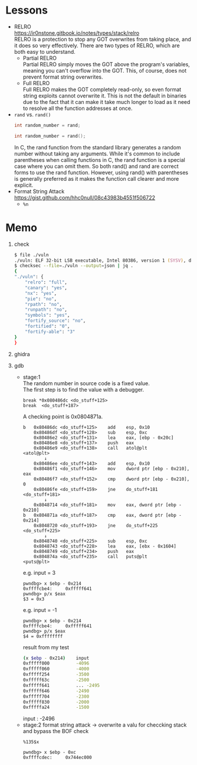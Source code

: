 # Lessons
- RELRO  
    https://ir0nstone.gitbook.io/notes/types/stack/relro  
    RELRO is a protection to stop any GOT overwrites from taking place, and it does so very effectively. There are two types of RELRO, which are both easy to understand.  
    - Partial RELRO  
    Partial RELRO simply moves the GOT above the program's variables, meaning you can't overflow into the GOT. This, of course, does not prevent format string overwrites.  
    - Full RELRO  
    Full RELRO makes the GOT completely read-only, so even format string exploits cannot overwrite it. This is not the default in binaries due to the fact that it can make it take much longer to load as it need to resolve all the function addresses at once.
- `rand` vs. `rand()`
    ```c
    int random_number = rand;
    ```
    ```c
    int random_number = rand();
    ```
    In C, the rand function from the standard library generates a random number without taking any arguments. While it's common to include parentheses when calling functions in C, the rand function is a special case where you can omit them. So both rand() and rand are correct forms to use the rand function. However, using rand() with parentheses is generally preferred as it makes the function call clearer and more explicit.
- Format String Attack  
    https://gist.github.com/hhc0null/08c43983b4551f506722
    - `%n`
    

# Memo
1. check
    ```zsh
    $ file ./vuln
    ./vuln: ELF 32-bit LSB executable, Intel 80386, version 1 (SYSV), dynamically linked, interpreter /lib/ld-linux.so.2, for GNU/Linux 3.2.0, BuildID[sha1]=24c4fa8500082ef048a420baadc6a3d777d39f34, not stripped
    $ checksec --file=./vuln --output=json | jq .
    {
    "./vuln": {
        "relro": "full",
        "canary": "yes",
        "nx": "yes",
        "pie": "no",
        "rpath": "no",
        "runpath": "no",
        "symbols": "yes",
        "fortify_source": "no",
        "fortified": "0",
        "fortify-able": "3"
    }
    }
    ```
2. ghidra

3. gdb  
    - stage:1    
        The random number in source code is a fixed value.  
        The first step is to find the value with a debugger.  
        ```
        break *0x080486dc <do_stuff+125>
        break  <do_stuff+187>
        ```
        A checking point is 0x0804871a.  
        ```
        b   0x80486dc <do_stuff+125>    add    esp, 0x10
            0x80486df <do_stuff+128>    sub    esp, 0xc
            0x80486e2 <do_stuff+131>    lea    eax, [ebp - 0x20c]
            0x80486e8 <do_stuff+137>    push   eax
            0x80486e9 <do_stuff+138>    call   atol@plt                     <atol@plt>
                ↓
            0x80486ee <do_stuff+143>    add    esp, 0x10
            0x80486f1 <do_stuff+146>    mov    dword ptr [ebp - 0x210], eax
            0x80486f7 <do_stuff+152>    cmp    dword ptr [ebp - 0x210], 0
            0x80486fe <do_stuff+159>    jne    do_stuff+181                     <do_stuff+181>
                ↓
            0x8048714 <do_stuff+181>    mov    eax, dword ptr [ebp - 0x210]
        b   0x804871a <do_stuff+187>    cmp    eax, dword ptr [ebp - 0x214]
            0x8048720 <do_stuff+193>    jne    do_stuff+225                     <do_stuff+225>
                ↓
            0x8048740 <do_stuff+225>    sub    esp, 0xc
            0x8048743 <do_stuff+228>    lea    eax, [ebx - 0x1604]
            0x8048749 <do_stuff+234>    push   eax
            0x804874a <do_stuff+235>    call   puts@plt                     <puts@plt>
        ```
        e.g. input = 3  
        ```
        pwndbg> x $ebp - 0x214
        0xffffcbe4:     0xfffff641
        pwndbg> p/x $eax
        $3 = 0x3
        ```
        e.g. input = -1  
        ```
        pwndbg> x $ebp - 0x214
        0xffffcbe4:     0xfffff641
        pwndbg> p/x $eax
        $4 = 0xffffffff
        ```
        result from my test   
        ```zsh
        (x $ebp - 0x214)    input
        0xfffff000 	        -4096
        0xfffff060	        -4000
        0xfffff254	        -3500
        0xfffff63c	        -2500
        0xfffff641	        ... -2495
        0xfffff646	        -2490	
        0xfffff704	        -2300
        0xfffff830	        -2000
        0xfffffa24	        -1500
        ```
        input : -2496
    - stage:2
        format string attack -> overwrite a valu for checcking stack and bypass the BOF check  
        ```
        %135$x
        ```
        ```
        pwndbg> x $ebp - 0xc
        0xffffcdec:     0x744ec000
        ```